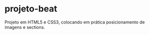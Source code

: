 # projeto-beat

Projeto em HTML5 e CSS3, colocando em prática posicionamento de imagens e sections.
